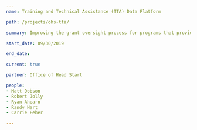 ```yaml
---
name: Training and Technical Assistance (TTA) Data Platform

path: /projects/ohs-tta/

summary: Improving the grant oversight process for programs that provide training and technical assistance across Head Start and Early Head Start programs

start_date: 09/30/2019

end_date:

current: true

partner: Office of Head Start

people:
- Matt Dobson
- Robert Jolly
- Ryan Ahearn
- Randy Hart
- Carrie Feher

---
```

